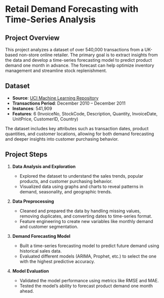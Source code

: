 # Retail Demand Forecasting with Time-Series Analysis

## Project Overview
This project analyzes a dataset of over 540,000 transactions from a UK-based non-store online retailer. The primary goal is to extract insights from the data and develop a time-series forecasting model to predict product demand one month in advance. The forecast can help optimize inventory management and streamline stock replenishment.

## Dataset
- **Source**: [UCI Machine Learning Repository](https://archive.ics.uci.edu/ml/datasets/Online+Retail)
- **Transactions Period**: December 2010 – December 2011
- **Instances**: 541,909
- **Features**: 6 (InvoiceNo, StockCode, Description, Quantity, InvoiceDate, UnitPrice, CustomerID, Country)

The dataset includes key attributes such as transaction dates, product quantities, and customer locations, allowing for both demand forecasting and deeper insights into customer purchasing behavior.

## Project Steps
1. **Data Analysis and Exploration**  
   - Explored the dataset to understand the sales trends, popular products, and customer purchasing behavior.
   - Visualized data using graphs and charts to reveal patterns in demand, seasonality, and geographic trends.
   
2. **Data Preprocessing**
   - Cleaned and prepared the data by handling missing values, removing duplicates, and converting dates to time-series format.
   - Feature engineering to create new variables like monthly demand and customer segmentation.

3. **Demand Forecasting Model**
   - Built a time-series forecasting model to predict future demand using historical sales data.
   - Evaluated different models (ARIMA, Prophet, etc.) to select the one with the highest predictive accuracy.
   
4. **Model Evaluation**
   - Validated the model performance using metrics like RMSE and MAE.
   - Tested the model’s ability to forecast product demand one month ahead.
